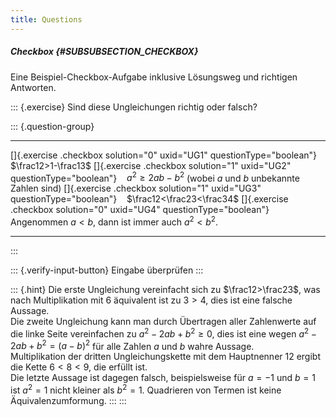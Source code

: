 ```yaml
---
title: Questions
---
```


##### Checkbox {#SUBSUBSECTION_CHECKBOX}

Eine Beispiel-Checkbox-Aufgabe inklusive Lösungsweg und richtigen
Antworten.

::: {.exercise}
Sind diese Ungleichungen richtig oder falsch?

::: {.question-group}
  ------------------------------------------------------------------------ ---- ---------------------------------------------------------------
  []{.exercise .checkbox solution="0" uxid="UG1" questionType="boolean"}        $\frac12>1-\frac13$
  []{.exercise .checkbox solution="1" uxid="UG2" questionType="boolean"}        $a^2\geq 2a b-b^2$ (wobei $a$ und $b$ unbekannte Zahlen sind)
  []{.exercise .checkbox solution="1" uxid="UG3" questionType="boolean"}        $\frac12<\frac23<\frac34$
  []{.exercise .checkbox solution="0" uxid="UG4" questionType="boolean"}        Angenommen $a<b$, dann ist immer auch $a^2<b^2$.
  ------------------------------------------------------------------------ ---- ---------------------------------------------------------------
:::

::: {.verify-input-button}
Eingabe überprüfen
:::

::: {.hint}
Die erste Ungleichung vereinfacht sich zu $\frac12>\frac23$, was nach
Multiplikation mit $6$ äquivalent ist zu $3>4$, dies ist eine falsche
Aussage.\
Die zweite Ungleichung kann man durch Übertragen aller Zahlenwerte auf
die linke Seite vereinfachen zu $a^2-2a b+b^2\geq 0$, dies ist eine
wegen $a^2-2a b+b^2=(a-b)^2$ für alle Zahlen $a$ und $b$ wahre Aussage.\
Multiplikation der dritten Ungleichungskette mit dem Hauptnenner $12$
ergibt die Kette $6<8<9$, die erfüllt ist.\
Die letzte Aussage ist dagegen falsch, beispielsweise für $a=-1$ und
$b=1$ ist $a^2=1$ nicht kleiner als $b^2=1$. Quadrieren von Termen ist
keine Äquivalenzumformung.
:::
:::
